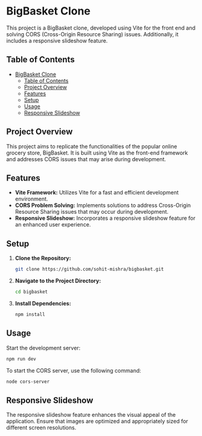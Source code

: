 # BigBasket Clone

This project is a BigBasket clone, developed using Vite for the front end and solving CORS (Cross-Origin Resource Sharing) issues. Additionally, it includes a responsive slideshow feature.

## Table of Contents

- [BigBasket Clone](#bigbasket-clone)
  - [Table of Contents](#table-of-contents)
  - [Project Overview](#project-overview)
  - [Features](#features)
  - [Setup](#setup)
  - [Usage](#usage)
  - [Responsive Slideshow](#responsive-slideshow)


## Project Overview
This project aims to replicate the functionalities of the popular online grocery store, BigBasket. It is built using Vite as the front-end framework and addresses CORS issues that may arise during development.

## Features
- **Vite Framework:** Utilizes Vite for a fast and efficient development environment.
- **CORS Problem Solving:** Implements solutions to address Cross-Origin Resource Sharing issues that may occur during development.
- **Responsive Slideshow:** Incorporates a responsive slideshow feature for an enhanced user experience.


## Setup

1. **Clone the Repository:**
    ```bash
    git clone https://github.com/sohit-mishra/bigbasket.git
    ```

2. **Navigate to the Project Directory:**
    ```bash
    cd bigbasket
    ```

3. **Install Dependencies:**
    ```bash
    npm install
    ```

## Usage
Start the development server:

```bash
npm run dev
```

To start the CORS server, use the following command:

```bash
node cors-server
```


## Responsive Slideshow
The responsive slideshow feature enhances the visual appeal of the application. Ensure that images are optimized and appropriately sized for different screen resolutions.


